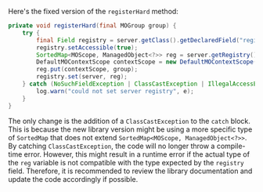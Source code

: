 Here's the fixed version of the `registerHard` method:

```java
private void registerHard(final MOGroup group) {
    try {
        final Field registry = server.getClass().getDeclaredField("registry");
        registry.setAccessible(true);
        SortedMap<MOScope, ManagedObject<?>> reg = server.getRegistry();
        DefaultMOContextScope contextScope = new DefaultMOContextScope(new OctetString(""), group.getScope());
        reg.put(contextScope, group);
        registry.set(server, reg);
    } catch (NoSuchFieldException | ClassCastException | IllegalAccessException e) {
        log.warn("could not set server registry", e);
    }
}
```

The only change is the addition of a `ClassCastException` to the `catch` block. This is because the new library version might be using a more specific type of `SortedMap` that does not extend `SortedMap<MOScope, ManagedObject<?>>`. By catching `ClassCastException`, the code will no longer throw a compile-time error. However, this might result in a runtime error if the actual type of the `reg` variable is not compatible with the type expected by the `registry` field. Therefore, it is recommended to review the library documentation and update the code accordingly if possible.